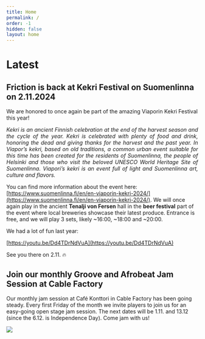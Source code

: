 ```yaml
---
title: Home
permalink: /
order: -1
hidden: false
layout: home
---
```

# Latest

## Friction is back at Kekri Festival on Suomenlinna on 2.11.2024

We are honored to once again be part of the amazing Viaporin Kekri Festival this year!

<p style="text-align: justify"><em>Kekri is an ancient Finnish celebration at the end of the harvest season and the cycle of the year. Kekri is celebrated with plenty of food and drink, honoring the dead and giving thanks for the harvest and the past year. In Viapor’s kekri, based on old traditions, a common urban event suitable for this time has been created for the residents of Suomenlinna, the people of Helsinki and those who visit the beloved UNESCO World Heritage Site of Suomenlinna. Viapori’s kekri is an event full of light and Suomenlinna art, culture and flavors.</em></p>

You can find more information about the event here: [https://www.suomenlinna.fi/en/en-viaporin-kekri-2024/](https://www.suomenlinna.fi/en/en-viaporin-kekri-2024/). We will once again play in the ancient **Tenalji von Fersen** hall in the **beer festival** part of the event where local breweries showcase their latest produce. Entrance is free, and we will play 3 sets, likely ~16:00, ~18:00 and ~20:00.

We had a lot of fun last year:

[https://youtu.be/Dd4TDrNdVuA](https://youtu.be/Dd4TDrNdVuA)

See you there on 2.11. 🔥

## Join our monthly Groove and Afrobeat Jam Session at Cable Factory

Our monthly jam session at Café Konttori in Cable Factory has been going steady. Every first Friday of the month we invite players to join us for an easy-going open stage jam session. The next dates will be 1.11. and 13.12 (since the 6.12. is Independence Day). Come jam with us!

![](/media/site/Jam%20Session%20Square.jpg)